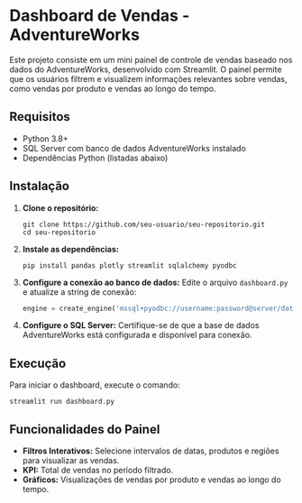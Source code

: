 
# Dashboard de Vendas - AdventureWorks

Este projeto consiste em um mini painel de controle de vendas baseado nos dados do AdventureWorks, desenvolvido com Streamlit. O painel permite que os usuários filtrem e visualizem informações relevantes sobre vendas, como vendas por produto e vendas ao longo do tempo.

## Requisitos

- Python 3.8+
- SQL Server com banco de dados AdventureWorks instalado
- Dependências Python (listadas abaixo)

## Instalação

1. **Clone o repositório:**
   ```
   git clone https://github.com/seu-usuario/seu-repositorio.git
   cd seu-repositorio
   ```

2. **Instale as dependências:**
   ```
   pip install pandas plotly streamlit sqlalchemy pyodbc
   ```

3. **Configure a conexão ao banco de dados:**
   Edite o arquivo `dashboard.py` e atualize a string de conexão:
   ```python
   engine = create_engine('mssql+pyodbc://username:password@server/database?driver=SQL+Server')
   ```

4. **Configure o SQL Server:**
   Certifique-se de que a base de dados AdventureWorks está configurada e disponível para conexão.

## Execução

Para iniciar o dashboard, execute o comando:
```
streamlit run dashboard.py
```

## Funcionalidades do Painel

- **Filtros Interativos:** Selecione intervalos de datas, produtos e regiões para visualizar as vendas.
- **KPI:** Total de vendas no período filtrado.
- **Gráficos:** Visualizações de vendas por produto e vendas ao longo do tempo.


